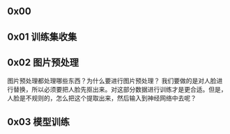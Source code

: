 <!-- ---
layout: post
title: "FakeFace实现指南"
categories: deeplearning 
author: "Xu Qiang"
lang: zh
--- -->

## 0x00

## 0x01 训练集收集

## 0x02 图片预处理
图片预处理都处理哪些东西？为什么要进行图片预处理？
我们要做的是对人脸进行替换，所以必须要把人脸先抠出来。对这部分数据进行训练才是更合适。但是，人脸是不规则的，怎么把这个提取出来，然后输入到神经网络中去呢？


## 0x03 模型训练



